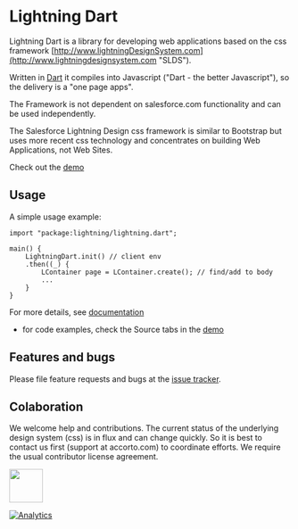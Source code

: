 # Lightning Dart

Lightning Dart is a library for developing web applications based on the css framework
[http://www.lightningDesignSystem.com](http://www.lightningdesignsystem.com "SLDS").

Written in [Dart](https://www.dartlang.org "Dart Language") it compiles into Javascript ("Dart - the better Javascript"), so the delivery is a "one page apps".
 
The Framework is not dependent on salesforce.com functionality and can be used independently.

The Salesforce Lightning Design css framework is similar to Bootstrap but uses more recent css technology and concentrates on building Web Applications, not Web Sites. 

Check out the [demo](http://lightningdart.com)


## Usage

A simple usage example:

    import "package:lightning/lightning.dart";

    main() {
        LightningDart.init() // client env
        .then((_) {
            LContainer page = LContainer.create(); // find/add to body
            ...
        }
    }
    
For more details, see [documentation](https://github.com/accorto/lightning-dart/wiki) 
- for code examples, check the Source tabs in the [demo](http://lightningdart.com)


## Features and bugs

Please file feature requests and bugs at the [issue tracker][tracker].

[tracker]: https://github.com/accorto/lightning-dart/issues

## Colaboration

We welcome help and contributions.  The current status of the underlying design system (css) is in flux and can change quickly. 
So it is best to contact us first (support at accorto.com) to coordinate efforts. 
We require the usual contributor license agreement.

<img src="http://lightningdart.com/LightningDartLogo.svg" width="60"/>

[![Analytics](https://ga-beacon.appspot.com/UA-32129178-8/lightningdart/readme?pixel)](https://github.com/igrigorik/ga-beacon)
